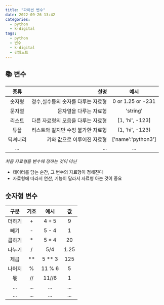 ```yaml
---
title: "파이썬 변수"
date: 2022-09-26 13:42
categories:
  - python
  - k-digital
tags:
  - python
  - 변수
  - k-digital
  - 강의노트
---
```



## 📚 변수
|종류|설명|예시|
   |:--:|--:|:--:|
   |숫자형|정수,실수등의 숫자를 다루는 자료형|0 or 1.25 or -231|
   |문자열|문자열을 다루는 자료형|'string'|
   |리스트|다른 자료형의 모음을 다루는 자료형|[1, 'hi', -123]|
   |튜플|리스트와 같지만 수정 불가한 자료형|(1, 'hi', -123)|
   |딕셔너리|키와 값으로 이루어진 자료형|['name':'python3']|
   |...|...|...|

_처음 자료형을 변수에 정하는 것이 아닌_
* 데이터를 담는 순간, 그 변수의 자료형이 정해진다
* 자료형에 따라서 연산, 기능이 달라서 자료형 아는 것이 중요

## 숫자형 변수

|구분|기호|예시|값|
   |:--:|:--:|:--:|:--:|
   |더하기|+|4 + 5|9|
   |빼기|-|5 - 4|1|
   |곱하기|*|5 * 4|20|
   |나누기|/|5/4|1.25|
   |제곱|**|5 ** 3|125|
   |나머지|%|11 % 6|5|
   |몫|//|11//6|1|
   |...|...|...|...|
   |...|...|...|...|

